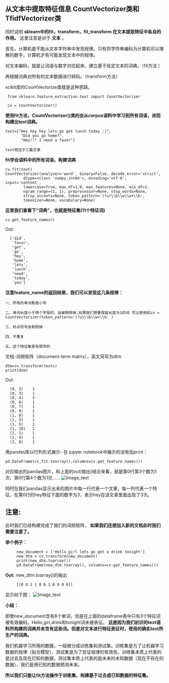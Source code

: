 
## 从文本中提取特征信息    CountVectorizer类和TfidfVectorizer类 
  
同时说明 __sklearn中的fit，transform，fit_transform 在文本提取特征中各自的作用。__  这里注意是对于 __文本__ 。

首先，计算机是不能从文本字符串中发现规律。只有将字符串编码为计算机可以理解的数字，计算机才有可能发现文本中的规律。

对文本编码，就是让词语与数字对应起来，建立基于给定文本的词典。（fit方法 ）

再根据词典对所有的文本数据进行转码。（transform方法）

scikit库的CountVectorize类就是这种思路。

     from sklearn.feature_extraction.text import CountVectorizer

     cv = CountVectorizer()

__使用fit方法，CountVectorizer()类的会从corpus语料中学习到所有词语，进而构建出text词典。__

    text=["Hey hey hey lets go get lunch today :)",
           "Did you go home?",
           "Hey!!! I need a favor"]
    
    text相当于三篇文章

 __fit学会语料中的所有词语，构建词典__
 
    cv.fit(text)
    CountVectorizer(analyzer='word', binary=False, decode_error='strict',
            dtype=<class 'numpy.int64'>, encoding='utf-8', input='content',
            lowercase=True, max_df=1.0, max_features=None, min_df=1,
            ngram_range=(1, 1), preprocessor=None, stop_words=None,
            strip_accents=None, token_pattern='(?u)\\b\\w\\w+\\b',
            tokenizer=None, vocabulary=None)
            
  __这里我们查看下“词典”，也就是特征集(11个特征词)__
  
    cv.get_feature_names()
    
   Out:
   
      ['did',
       'favor',
       'get',
       'go',
       'hey',
       'home',
       'lets',
       'lunch',
       'need',
       'today',
       'you']
       
  __注意feature_name的返回结果，我们可以发现这几条规律：__
    
    一、所有的单词都是小写

    二、单词长度小于两个字母的，会被剔除掉,如果我们想要保留长度为1的词 可以使用如cv = CountVectorizer(token_pattern='(?u)\\b\\w+\\b' )

    三、标点符号会剔除掉

    四、不重复

    五、这个特征集是有顺序的     
       
  文档-词频矩阵（document-term matrix），英文简写为dtm
   
    dtm=cv.transform(texts)
    print(dtm)
    
  Out:
  
      (0, 2)	1
      (0, 3)	1
      (0, 4)	3
      (0, 6)	1
      (0, 7)	1
      (0, 9)	1
      (1, 0)	1
      (1, 3)	1
      (1, 5)	1
      (1, 10)	1
      (2, 1)	1
      (2, 4)	1
      (2, 8)	1
    
  用pandas库以行列形式展示-  在 jupyer notebook中展示的没有加print：
  
    pd.DataFrame(cv_fit.toarray(),columns=cv.get_feature_names())
  
对应输出的pandas图片，和上面的out(输出)结合来看，就是第0行第3个数为1次，第0行第4个数为1次......
![Image_text](https://raw.githubusercontent.com/OneStepAndTwoSteps/data_mining_analysis/master/static/sklearn%E6%96%87%E6%9C%AC%E6%8F%90%E5%8F%96%E7%89%B9%E5%BE%81%E5%80%BC/1.jpg)

同时在我们pandas显示出来的图片中每一行代表一个文章，每一列代表一个特征，在第0行的hey特征下面的数字为3，表示hey在该文章里面出现了3次。


## 注意: 
   此时我们已经构建完成了我们的词频矩阵， __如果我们还想加入新的文档此时我们需要注意了。__
   
   __举个例子：__
         
         new_document = ['Hello girl lets go get a drink tonight']
         new_dtm = cv.transform(new_document)
         print(new_dtm.toarray())
         pd.DataFrame(new_dtm.toarray(), columns=cv.get_feature_names())
         
   __Out:__ new_dtm.toarray()的输出
   
         [[0 0 1 1 0 0 1 0 0 0 0]]
         
显示如下图：
![Image_text](https://raw.githubusercontent.com/OneStepAndTwoSteps/data_mining_analysis/master/static/sklearn%E6%96%87%E6%9C%AC%E6%8F%90%E5%8F%96%E7%89%B9%E5%BE%81%E5%80%BC/2.jpg)

__小结：__

即使new_document含有8个单词，但是在上面的dataframe表中只有3个特征词被有效编码，Hello,girl,drink和tonight词未被表征。 __这是因为我们初识的text语料所构建的词典并未含有这些词。但是对文本进行特征表征时，使用的确实text所生产的词典。__

我们机器学习所用的数据，一般被分成训练集和测试集。训练集是为了让机器学习数据的规律（拟合模型），测试集是为了验证规律的有效性。训练集本质上代表的是过去及现在已知的数据，测试集本质上代表的是未来的未知数据（现在不存在的数据），我们是用已知的数据预测未来。

__所以我们只能让fit方法操作于训练集，构建基于过去或已知数据的特征集。__

                  
                            
